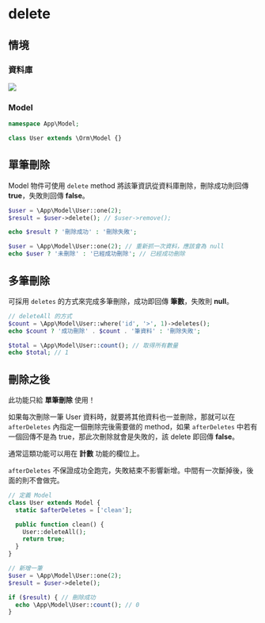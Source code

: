 # delete

## 情境
### 資料庫
![](imgs/04-01.png)

<!--
#### 格式
| 欄位 | 格式  |
|---|---|
| id | INT |
| name | VARCHAR |
| age | INT |

#### 資料
| id | name | age |
|---|---|---|
| 1 | OA | 18 |
| 2 | OB | 28 |
| 3 | OC | 15 |
-->

### Model

```php
namespace App\Model;

class User extends \Orm\Model {}
```

## 單筆刪除
Model 物件可使用 `delete` method 將該筆資訊從資料庫刪除，刪除成功則回傳 **true**，失敗則回傳 **false**。

```php
$user = \App\Model\User::one(2);
$result = $user->delete(); // $user->remove();

echo $result ? '刪除成功' : '刪除失敗';

$user = \App\Model\User::one(2); // 重新抓一次資料，應該會為 null
echo $user ? '未刪除' : '已經成功刪除'; // 已經成功刪除
```

## 多筆刪除
可採用 `deletes` 的方式來完成多筆刪除，成功即回傳 **筆數**，失敗則 **null**。

```php
// deleteAll 的方式
$count = \App\Model\User::where('id', '>', 1)->deletes();
echo $count ? '成功刪除' . $count . '筆資料' : '刪除失敗';

$total = \App\Model\User::count(); // 取得所有數量
echo $total; // 1
```

## 刪除之後
此功能只給 **單筆刪除** 使用！

如果每次刪除一筆 User 資料時，就要將其他資料也一並刪除，那就可以在 `afterDeletes` 內指定一個刪除完後需要做的 method，如果 `afterDeletes` 中若有一個回傳不是為 true，那此次刪除就會是失敗的，該 delete 即回傳 **false**。

通常這類功能可以用在 **計數** 功能的欄位上。

`afterDeletes` 不保證成功全跑完，失敗結束不影響新增。中間有一次斷掉後，後面的則不會做完。

```php
// 定義 Model
class User extends Model {
  static $afterDeletes = ['clean'];

  public function clean() {
    User::deleteAll();
    return true;
  }
}

// 新增一筆
$user = \App\Model\User::one(2);
$result = $user->delete();

if ($result) { // 刪除成功
  echo \App\Model\User::count(); // 0
}
```
